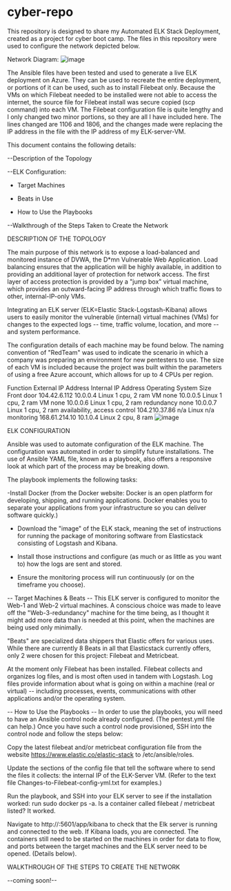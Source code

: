 # cyber-repo
This repository is designed to share my Automated ELK Stack Deployment, 
created as a project for cyber boot camp.
The files in this repository were used to configure the network depicted below.

Network Diagram:
![image](https://github.com/JaniceW777/cyber-repo/blob/main/Diagrams/Azure_NetworkDiagram_Spring2021Project.png)

The Ansible files have been tested and used to generate a live ELK deployment on Azure. 
They can be used to recreate the entire deployment, or portions of it can be used, such as to install Filebeat only.
Because the VMs on which Filebeat needed to be installed were not able to access the internet, 
the source file for Filebeat install was secure copied (scp command) into each VM.
The Filebeat configuration file is quite lengthy and I only changed two minor portions, so they are all I have included here.
The lines changed are 1106 and 1806, and the changes made were replacing the IP address in the file
with the IP address of my ELK-server-VM.


This document contains the following details:

--Description of the Topology


--ELK Configuration:

   - Target Machines

   - Beats in Use

   - How to Use the Playbooks


--Walkthrough of the Steps Taken to Create the Network




DESCRIPTION OF THE TOPOLOGY

The main purpose of this network is to expose a load-balanced and monitored instance of DVWA, the D*mn Vulnerable Web Application.
Load balancing ensures that the application will be highly available, in addition to providing an additional layer of protection for network access.
The first layer of access protection is provided by a "jump box" virtual machine, which provides an outward-facing IP address through which traffic flows to other, internal-IP-only VMs.

Integrating an ELK server (ELK=Elastic Stack-Logstash-Kibana) allows users to easily monitor the vulnerable (internal) virtual machines (VMs) for changes to the expected logs -- time, traffic volume, location, and more -- and system performance.

The configuration details of each machine may be found below. 
The naming convention of "RedTeam" was used to indicate the scenario in which a company was preparing an environment for new pentesters to use.
The size of each VM is included because the project was built within the parameters of using a free Azure account, which allows for up to 4 CPUs per region.

Function	External IP Address	Internal IP Address	Operating System	Size
Front door	104.42.6.112	10.0.0.4	Linux	1 cpu, 2 ram
VM	none	10.0.0.5	Linux	1 cpu, 2 ram
VM	none	10.0.0.6	Linux	1 cpu, 2 ram
redundancy	none	10.0.0.7	Linux	1 cpu, 2 ram
availability, access control	104.210.37.86	n/a	Linux	n/a
monitoring	168.61.214.10	10.1.0.4	Linux	2 cpu, 8 ram
![image](https://user-images.githubusercontent.com/75222720/118380147-a2c94080-b5ad-11eb-83b4-3ba49b993bb2.png)




ELK CONFIGURATION

Ansible was used to automate configuration of the ELK machine. 
The configuration was automated in order to simplify future installations.
The use of Ansible YAML file, known as a playbook, also offers a responsive look at which part of the process may be breaking down.

The playbook implements the following tasks:

-Install Docker
(from the Docker website: Docker is an open platform for developing, shipping, and running applications. Docker enables you to separate your applications from your infrastructure so you can deliver software quickly.)

- Download the "image" of the ELK stack, meaning the set of instructions for running the package of monitoring software from Elasticstack consisting of Logstash and Kibana.

- Install those instructions and configure (as much or as little as you want to) how the logs are sent and stored.

- Ensure the monitoring process will run continuously (or on the timeframe you choose).


-- Target Machines & Beats -- 
This ELK server is configured to monitor the Web-1 and Web-2 virtual machines. A conscious choice was made to leave off the "Web-3-redundancy" machine for the time being, as I thought it might add more data than is needed at this point, when the machines are being used only minimally.

"Beats" are specialized data shippers that Elastic offers for various uses. While there are currently 8 Beats in all that Elasticstack currently offers, only 2 were chosen for this project: Filebeat and Metricbeat.

At the moment only Filebeat has been installed. Filebeat collects and organizes log files, and is most often used in tandem with Logstash. 
Log files provide information about what is going on within a machine (real or virtual) -- 
including processes, events, communications with other applications and/or the operating system.


-- How to Use the Playbooks --
In order to use the playbooks, you will need to have an Ansible control node already configured. (The pentest.yml file can help.)
Once you have such a control node provisioned, SSH into the control node and follow the steps below:

Copy the latest filebeat and/or metricbeat configuration file from the website https://www.elastic.co/elastic-stack to /etc/ansible/roles.

Update the sections of the config file that tell the software where to send the files it collects: the internal IP of the ELK-Server VM. (Refer to the text file Changes-to-Filebeat-config-yml.txt for examples.)

Run the playbook, and SSH into your ELK server to see if the installation worked: run sudo docker ps -a. Is a container called filebeat / metricbeat listed? It worked.

Navigate to http://<Public-IP of Your ELK Server>:5601/app/kibana to check that the Elk server is running and connected to the web. If Kibana loads, you are connected. The containers still need to be started on the machines in order for data to flow, and ports between the target machines and the ELK server need to be opened. (Details below).



WALKTHROUGH OF THE STEPS TO CREATE THE NETWORK

--coming soon!--

